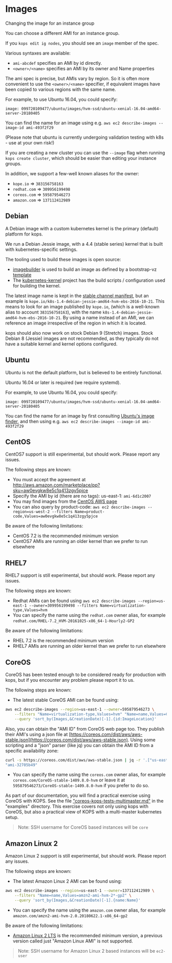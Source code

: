 # Images

Changing the image for an instance group

You can choose a different AMI for an instance group.

If you `kops edit ig nodes`, you should see an `image` member of the spec.

Various syntaxes are available:

* `ami-abcdef` specifies an AMI by id directly.
* `<owner>/<name>` specifies an AMI by its owner and Name properties

The ami spec is precise, but AMIs vary by region.  So it is often more convenient to use the `<owner>/<name>`
specifier, if equivalent images have been copied to various regions with the same name.

For example, to use Ubuntu 16.04, you could specify:

`image: 099720109477/ubuntu/images/hvm-ssd/ubuntu-xenial-16.04-amd64-server-20180405`

You can find the name for an image using e.g. `aws ec2 describe-images --image-id ami-493f2f29`

(Please note that ubuntu is currently undergoing validation testing with k8s - use at your own risk!)

If you are creating a new cluster you can use the `--image` flag when running `kops create cluster`,
which should be easier than editing your instance groups.

In addition, we support a few-well known aliases for the owner:

* `kope.io` => `383156758163`
* `redhat.com` => `309956199498`
* `coreos.com` => `595879546273`
* `amazon.com` => `137112412989`

## Debian

A Debian image with a custom kubernetes kernel is the primary (default) platform for kops.

We run a Debian Jessie image, with a 4.4 (stable series) kernel that is built with kubernetes-specific settings.

The tooling used to build these images is open source:

* [imagebuilder](https://github.com/kubernetes/kube-deploy/tree/master/imagebuilder) is used to build an image
  as defined by a bootstrap-vz [template](https://github.com/kubernetes/kube-deploy/tree/master/imagebuilder/templates)
* The [kubernetes-kernel](https://github.com/kopeio/kubernetes-kernel) project has the build scripts / configuration
  used for building the kernel.

The latest image name is kept in the [stable channel manifest](https://github.com/kubernetes/kops/blob/master/channels/stable),
but an example is `kope.io/k8s-1.4-debian-jessie-amd64-hvm-ebs-2016-10-21`.  This means to look for an image published
by `kope.io`, (which is a well-known alias to account `383156758163`), with the name
`k8s-1.4-debian-jessie-amd64-hvm-ebs-2016-10-21`.  By using a name instead of an AMI, we can reference an image
irrespective of the region in which it is located.

kops should also now work on stock Debian 9 (Stretch) images.  Stock Debian 8 (Jessie) images are not recommended,
as they typically do not have a suitable kernel and kernel options configured.

## Ubuntu

Ubuntu is not the default platform, but is believed to be entirely functional.

Ubuntu 16.04 or later is required (we require systemd).

For example, to use Ubuntu 16.04, you could specify:

`image: 099720109477/ubuntu/images/hvm-ssd/ubuntu-xenial-16.04-amd64-server-20180405`

You can find the name for an image by first consulting [Ubuntu's image finder](https://cloud-images.ubuntu.com/locator/),
and then using e.g. `aws ec2 describe-images --image-id ami-493f2f29`

## CentOS

CentOS7 support is still experimental, but should work. Please report any issues.

The following steps are known:

* You must accept the agreement at http://aws.amazon.com/marketplace/pp?sku=aw0evgkw8e5c1q413zgy5pjce
* Specify the AMI by id (there are no tags): us-east-1: `ami-6d1c2007`
* You may find images from the [CentOS AWS page](https://wiki.centos.org/Cloud/AWS)
* You can also query by product-code: `aws ec2 describe-images --region=us-west-2 --filters Name=product-code,Values=aw0evgkw8e5c1q413zgy5pjce`

Be aware of the following limitations:

* CentOS 7.2 is the recommended minimum version
* CentOS7 AMIs are running an older kernel than we prefer to run elsewhere

## RHEL7

RHEL7 support is still experimental, but should work. Please report any issues.

The following steps are known:

* Redhat AMIs can be found using `aws ec2 describe-images --region=us-east-1 --owner=309956199498 --filters Name=virtualization-type,Values=hvm`
* You can specify the name using the `redhat.com` owner alias, for example `redhat.com/RHEL-7.2_HVM-20161025-x86_64-1-Hourly2-GP2`

Be aware of the following limitations:

* RHEL 7.2 is the recommended minimum version
* RHEL7 AMIs are running an older kernel than we prefer to run elsewhere

## CoreOS

CoreOS has been tested enough to be considered ready for production with kops, but if you encounter any problem please report it to us.

The following steps are known:

* The latest stable CoreOS AMI can be found using:
```bash
aws ec2 describe-images --region=us-east-1 --owner=595879546273 \
    --filters "Name=virtualization-type,Values=hvm" "Name=name,Values=CoreOS-stable*" \
    --query 'sort_by(Images,&CreationDate)[-1].{id:ImageLocation}'
```

Also, you can obtain the "AMI ID" from CoreOS web page too. They publish their AMI's using a json file at [https://coreos.com/dist/aws/aws-stable.json](https://coreos.com/dist/aws/aws-stable.json). Using some scripting and a "json" parser (like jq) you can obtain the AMI ID from a specific availability zone:

```bash
curl -s https://coreos.com/dist/aws/aws-stable.json | jq -r '.["us-east-1"].hvm'
"ami-32705b49"
```

* You can specify the name using the `coreos.com` owner alias, for example `coreos.com/CoreOS-stable-1409.8.0-hvm` or leave it at `595879546273/CoreOS-stable-1409.8.0-hvm` if you prefer to do so.

As part of our documentation, you will find a practical exercise using CoreOS with KOPS. See the file ["coreos-kops-tests-multimaster.md"](https://github.com/kubernetes/kops/blob/master/docs/examples/coreos-kops-tests-multimaster.md) in the "examples" directory. This exercise covers not only using kops with CoreOS, but also a practical view of KOPS with a multi-master kubernetes setup.

> Note: SSH username for CoreOS based instances will be `core`

## Amazon Linux 2

Amazon Linux 2 support is still experimental, but should work. Please report any issues.

The following steps are known:

* The latest Amazon Linux 2 AMI can be found using:
```bash
aws ec2 describe-images --region=us-east-1 --owner=137112412989 \
    --filters "Name=name,Values=amzn2-ami-hvm-2*-gp2" \
    --query 'sort_by(Images,&CreationDate)[-1].{name:Name}'
```
* You can specify the name using the `amazon.com` owner alias, for example `amazon.com/amzn2-ami-hvm-2.0.20180622.1-x86_64-gp2`

Be aware of the following limitations:

* [Amazon Linux 2 LTS](https://aws.amazon.com/amazon-linux-2/release-notes/) is the recommended minimum version, a previous version called just "Amazon Linux AMI" is not supported.

> Note: SSH username for Amazon Linux 2 based instances will be `ec2-user`

